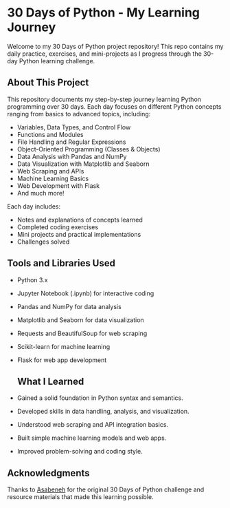 # 30 Days of Python - My Learning Journey

Welcome to my 30 Days of Python project repository! This repo contains my daily practice, exercises, and mini-projects as I progress through the 30-day Python learning challenge.

## About This Project

This repository documents my step-by-step journey learning Python programming over 30 days. Each day focuses on different Python concepts ranging from basics to advanced topics, including:

- Variables, Data Types, and Control Flow  
- Functions and Modules  
- File Handling and Regular Expressions  
- Object-Oriented Programming (Classes & Objects)  
- Data Analysis with Pandas and NumPy  
- Data Visualization with Matplotlib and Seaborn  
- Web Scraping and APIs  
- Machine Learning Basics  
- Web Development with Flask  
- And much more!

Each day includes:

- Notes and explanations of concepts learned  
- Completed coding exercises  
- Mini projects and practical implementations  
- Challenges solved  

## Tools and Libraries Used

- Python 3.x  
- Jupyter Notebook (.ipynb) for interactive coding  
- Pandas and NumPy for data analysis  
- Matplotlib and Seaborn for data visualization  
- Requests and BeautifulSoup for web scraping  
- Scikit-learn for machine learning  
- Flask for web app development

  ## What I Learned

- Gained a solid foundation in Python syntax and semantics.  
- Developed skills in data handling, analysis, and visualization.  
- Understood web scraping and API integration basics.  
- Built simple machine learning models and web apps.  
- Improved problem-solving and coding style.  

## Acknowledgments

Thanks to [Asabeneh](https://github.com/Asabeneh/30-Days-Of-Python#) for the original 30 Days of Python challenge and resource materials that made this learning possible.
